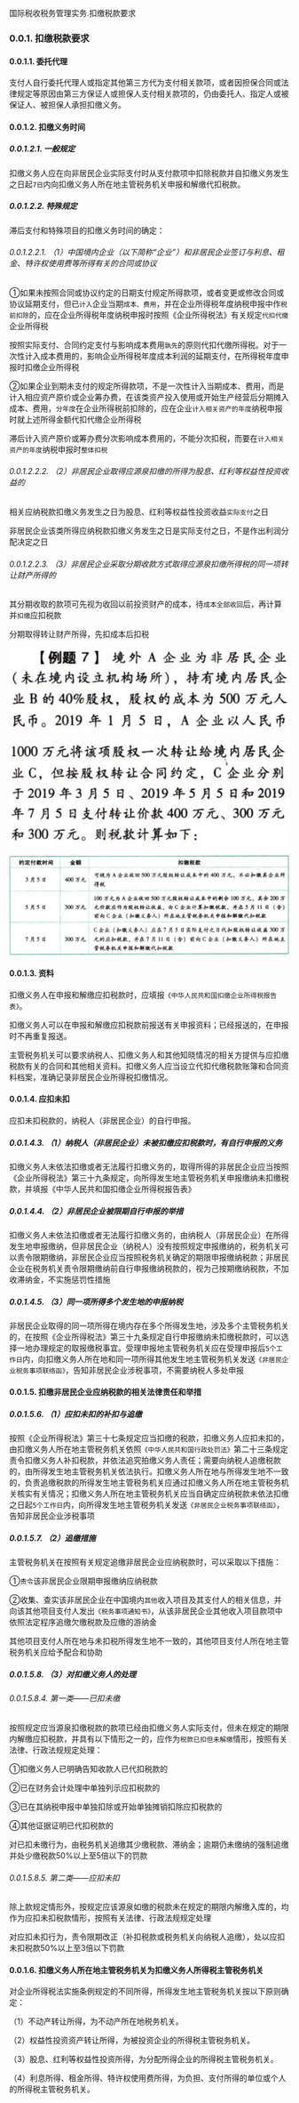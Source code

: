 国际税收税务管理实务.扣缴税款要求

### 0.0.1. 扣缴税款要求

#### 0.0.1.1. 委托代理

支付人自行委托代理人或指定其他第三方代为支付相关款项，或者因担保合同或法律规定等原因由第三方保证人或担保人支付相关款项的，仍由委托人、指定人或被保证人、被担保人承担扣缴义务。

#### 0.0.1.2. 扣缴义务时间

##### 0.0.1.2.1. 一般规定

扣缴义务人应在向非居民企业实际支付时从支付款项中扣除税款并自扣缴义务发生之日起`7日`内向扣缴义务人所在地主管税务机关申报和解缴代扣税款。

##### 0.0.1.2.2. 特殊规定

滞后支付和特殊项目的扣缴义务时间的确定：

###### 0.0.1.2.2.1. （1）中国境内企业（以下简称“企业”）和非居民企业签订与利息、租金、特许权使用费等所得有关的合同或协议

①如果未按照合同或协议约定的日期支付规定所得款项，或者变更或修改合同或协议延期支付，但已`计入`企业当期`成本、费用`，并在企业所得税年度纳税申报中作`税前扣除`的，应在企业所得税年度纳税申报时按照《企业所得税法》有关规定`代扣代缴`企业所得税

按照实际支付、合同约定支付与影响成本费用`孰先`的原则代扣代缴所得税。对于一次性计入成本费用的，影响企业所得税年度成本利润的延期支付，在所得税年度申报时扣缴企业所得税

②如果企业到期未支付的规定所得款项，不是一次性计入当期成本、费用，而是计入相应资产原价或企业筹办费，在该类资产投入使用或开始生产经营后分期摊入成本、费用，`分年度`在企业所得税前扣除的，应在企业`计入相关资产的年度`纳税申报时就上述所得金额代扣代缴企业所得税

滞后计入资产原价或筹办费分次影响成本费用的，不能分次扣税，而要在`计入相关资产的年度`纳税申报时`整体扣税`

###### 0.0.1.2.2.2. （2）非居民企业取得应源泉扣缴的所得为股息、红利等权益性投资收益的

相关应纳税款扣缴义务发生之日为股息、红利等权益性投资收益`实际支付`之日

非居民企业该类所得应纳税款扣缴义务发生之日是实际支付之日，不是作出利润分配决定之日

###### 0.0.1.2.2.3. （3）非居民企业采取分期收款方式取得应源泉扣缴所得税的同一项转让财产所得的

其分期收取的款项可先视为收回以前投资财产的成本，待`成本全部收回`后，再计算并`扣缴`应扣税款

分期取得转让财产所得，先扣成本后扣税

![](media/8e2eb6ec2b6939b65364c10635a76c2b.png)

![](media/70a5d19e6145746a9c7dcc9b1ca5b662.png)

![](media/03d8da8c3d98d8d7366749151aa815f5.png)

#### 0.0.1.3. 资料

扣缴义务人在申报和解缴应扣税款时，应填报`《中华人民共和国扣缴企业所得税报告表》`。

扣缴义务人可以在申报和解缴应扣税款前报送有关申报资料；已经报送的，在申报时不再重复报送。

主管税务机关可以要求纳税人、扣缴义务人和其他知晓情况的相关方提供与应扣缴税款有关的合同和其他相关资料。扣缴义务人应当设立代扣代缴税款账簿和合同资料档案，准确记录非居民企业所得税扣缴情况。

#### 0.0.1.4. 应扣未扣

应扣未扣税款的，纳税人（非居民企业）的自行申报。

##### 0.0.1.4.3. （1）纳税人（非居民企业）未被扣缴应扣税款时，有自行申报的义务

扣缴义务人未依法扣缴或者无法履行扣缴义务的，取得所得的非居民企业应当按照《企业所得税法》第三十九条规定，向所得发生地主管税务机关申报缴纳未扣缴税款，并填报《中华人民共和国扣缴企业所得税报告表》

##### 0.0.1.4.4. （2）非居民企业被限期自行申报的举措

扣缴义务人未依法扣缴或者无法履行扣缴义务的，由纳税人（非居民企业）在所得发生地申报缴纳，但非居民企业（纳税人）没有按照规定申报缴纳的，税务机关可以责令限期缴纳，非居民企业应当按照税务机关确定的期限申报缴纳税款；非居民企业在税务机关责令限期缴纳前自行申报缴纳税款的，视为己按期缴纳税款，不加收滞纳金，不实施惩罚性措施

##### 0.0.1.4.5. （3）同一项所得多个发生地的申报纳税

非居民企业取得的同一项所得在境内存在多个所得发生地，涉及多个主管税务机关的，在按照《企业所得税法》第三十九条规定自行申报缴纳未扣缴税款时，可以选择一地办理规定的取报缴税事宜。受理申报地主管税务机关应在受理申报后`5个工作日`内，向扣缴义务人所在地和同一项所得其他发生地主管税务机关发送`《非居民企业税务事项联络函》`，告知非居民企业涉税事项，不需要纳税人多处申报

#### 0.0.1.5. 扣缴非居民企业应纳税款的相关法律责任和举措

##### 0.0.1.5.6. （1）应扣未扣的补扣与追缴

按照《企业所得税法》第三十七条规定应当扣缴的税款，扣缴义务人应扣未扣的，由扣缴义务人所在地主管税务机关依照`《中华人民共和国行政处罚法》`第二十三条规定责令扣缴义务人补扣税款，并依法追究拍缴义务人责任；需要向纳税人追缴税款的，由所得发生地主管税务机关依法执行。扣缴义务人所在地与所得发生地不一致的，负责追缴税款的所得发生地主管税务机关应通过扣缴义务人所在地主管税务机关核实有关情况；扣缴义务人所在地主管税务机关应当自确定应纳税款未依法扣缴之日起`5个工作日`内，向所得发生地主管税务机关发送`《非居民企业税务事项联络函》`，告知非居民企业涉税事项

##### 0.0.1.5.7. （2）追缴措施

主管税务机关在按照有关规定追缴非居民企业应纳税款时，可以采取以下措施：

①`责令`该非居民企业限期申报缴纳应纳税款

②收集、查实该非居民企业在中国境内`其他`收入项目及其支付人的相关信息，并向该其他项目支付人发出`《税务事项通知书》`，从该非居民企业其他收入项目款项中依照法定程序追缴欠缴税款及应缴的游纳金

其他项目支付人所在地与未扣税所得发生地不一致的，其他项目支付人所在地主管税务机关应给予配合和协助

##### 0.0.1.5.8. （3）对扣缴义务人的处理

###### 0.0.1.5.8.4. 第一类——已扣未缴

按照规定应当源泉扣缴税款的款项已经由扣缴义务人实际支付，但未在规定的期限内解缴应扣税款，并具有以下情形之一的，应作为`税款已扣但未解缴`情形，按照有关法律、行政法规规定处理：

①扣缴义务人已明确告知收款人已代扣税款的

②已在财务会计处理中单独列示应扣税款的

③已在其纳税申报中单独扣除或开始单独摊销扣除应扣税款的

④其他证据证明已代扣税款的

对已扣未缴行为，由税务机关追缴其少缴税款、滞纳金；逾期仍未缴纳的强制追缴并处少缴税款50%以上至5倍以下的罚款

###### 0.0.1.5.8.5. 第二类——应扣未扣

除上款规定情形外，按规定应该源泉如缴的税款未在规定的期限内解缴入库的，均作为应扣未扣税款情形，按照有关法律、行政法规规定处理

对应扣未扣行为，责令限期改正（补扣税款或税务机关向纳税人追缴），处以应扣未扣税款50%以上至3倍以下罚款

#### 0.0.1.6. 扣缴义务人所在地主管税务机关为扣缴义务人所得税主管税务机关

对企业所得税法实施条例规定的不同所得，所得发生地主管税务机关按以下原则确定：

（1）不动产转让所得，为不动产所在地税务机关。

（2）权益性投资资产转让所得，为被投资企业的所得税主管税务机关。

（3）股息、红利等权益性投资所得，为分配所得企业的所得税主管税务机关。

（4）利息所得、租金所得、特许权使用费所得，为负担、支付所得的单位或个人的所得税主管税务机关。
